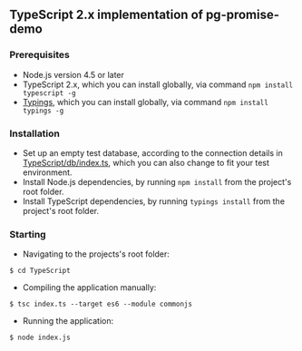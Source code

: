 ## TypeScript 2.x implementation of pg-promise-demo

### Prerequisites

* Node.js version 4.5 or later
* TypeScript 2.x, which you can install globally, via command `npm install typescript -g`
* [Typings], which you can install globally, via command `npm install typings -g`

### Installation

* Set up an empty test database, according to the connection details in [TypeScript/db/index.ts](https://github.com/vitaly-t/pg-promise-demo/blob/master/TypeScript/db/index.ts#L32),
  which you can also change to fit your test environment.
* Install Node.js dependencies, by running `npm install` from the project's root folder.
* Install TypeScript dependencies, by running `typings install` from the project's root folder.

### Starting

* Navigating to the projects's root folder:

```
$ cd TypeScript
```

* Compiling the application manually:

```
$ tsc index.ts --target es6 --module commonjs
```

* Running the application:

```
$ node index.js
```

[Typings]:https://github.com/typings/typings


